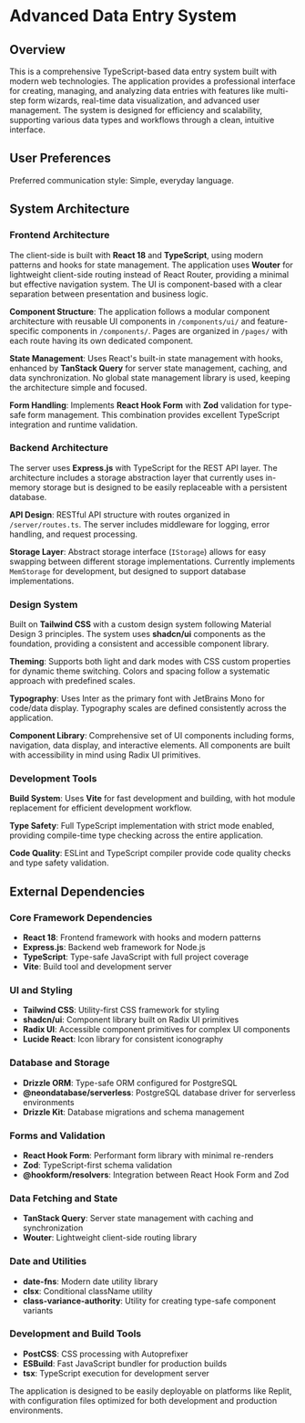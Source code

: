 # Advanced Data Entry System

## Overview

This is a comprehensive TypeScript-based data entry system built with modern web technologies. The application provides a professional interface for creating, managing, and analyzing data entries with features like multi-step form wizards, real-time data visualization, and advanced user management. The system is designed for efficiency and scalability, supporting various data types and workflows through a clean, intuitive interface.

## User Preferences

Preferred communication style: Simple, everyday language.

## System Architecture

### Frontend Architecture
The client-side is built with **React 18** and **TypeScript**, using modern patterns and hooks for state management. The application uses **Wouter** for lightweight client-side routing instead of React Router, providing a minimal but effective navigation system. The UI is component-based with a clear separation between presentation and business logic.

**Component Structure**: The application follows a modular component architecture with reusable UI components in `/components/ui/` and feature-specific components in `/components/`. Pages are organized in `/pages/` with each route having its own dedicated component.

**State Management**: Uses React's built-in state management with hooks, enhanced by **TanStack Query** for server state management, caching, and data synchronization. No global state management library is used, keeping the architecture simple and focused.

**Form Handling**: Implements **React Hook Form** with **Zod** validation for type-safe form management. This combination provides excellent TypeScript integration and runtime validation.

### Backend Architecture
The server uses **Express.js** with TypeScript for the REST API layer. The architecture includes a storage abstraction layer that currently uses in-memory storage but is designed to be easily replaceable with a persistent database.

**API Design**: RESTful API structure with routes organized in `/server/routes.ts`. The server includes middleware for logging, error handling, and request processing.

**Storage Layer**: Abstract storage interface (`IStorage`) allows for easy swapping between different storage implementations. Currently implements `MemStorage` for development, but designed to support database implementations.

### Design System
Built on **Tailwind CSS** with a custom design system following Material Design 3 principles. The system uses **shadcn/ui** components as the foundation, providing a consistent and accessible component library.

**Theming**: Supports both light and dark modes with CSS custom properties for dynamic theme switching. Colors and spacing follow a systematic approach with predefined scales.

**Typography**: Uses Inter as the primary font with JetBrains Mono for code/data display. Typography scales are defined consistently across the application.

**Component Library**: Comprehensive set of UI components including forms, navigation, data display, and interactive elements. All components are built with accessibility in mind using Radix UI primitives.

### Development Tools
**Build System**: Uses **Vite** for fast development and building, with hot module replacement for efficient development workflow.

**Type Safety**: Full TypeScript implementation with strict mode enabled, providing compile-time type checking across the entire application.

**Code Quality**: ESLint and TypeScript compiler provide code quality checks and type safety validation.

## External Dependencies

### Core Framework Dependencies
- **React 18**: Frontend framework with hooks and modern patterns
- **Express.js**: Backend web framework for Node.js
- **TypeScript**: Type-safe JavaScript with full project coverage
- **Vite**: Build tool and development server

### UI and Styling
- **Tailwind CSS**: Utility-first CSS framework for styling
- **shadcn/ui**: Component library built on Radix UI primitives
- **Radix UI**: Accessible component primitives for complex UI components
- **Lucide React**: Icon library for consistent iconography

### Database and Storage
- **Drizzle ORM**: Type-safe ORM configured for PostgreSQL
- **@neondatabase/serverless**: PostgreSQL database driver for serverless environments
- **Drizzle Kit**: Database migrations and schema management

### Forms and Validation
- **React Hook Form**: Performant form library with minimal re-renders
- **Zod**: TypeScript-first schema validation
- **@hookform/resolvers**: Integration between React Hook Form and Zod

### Data Fetching and State
- **TanStack Query**: Server state management with caching and synchronization
- **Wouter**: Lightweight client-side routing library

### Date and Utilities
- **date-fns**: Modern date utility library
- **clsx**: Conditional className utility
- **class-variance-authority**: Utility for creating type-safe component variants

### Development and Build Tools
- **PostCSS**: CSS processing with Autoprefixer
- **ESBuild**: Fast JavaScript bundler for production builds
- **tsx**: TypeScript execution for development server

The application is designed to be easily deployable on platforms like Replit, with configuration files optimized for both development and production environments.